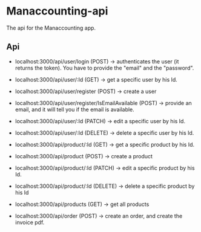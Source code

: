 # Manaccounting-api
The api for the Manaccounting app.

## Api

* localhost:3000/api/user/login (POST) -> authenticates the user (it returns the token). You have to provide the "email" and the "password".

* localhost:3000/api/user/:Id (GET) -> get a specific user by his Id.
* localhost:3000/api/user/register (POST) -> create a user
* localhost:3000/api/user/register/IsEmailAvailable (POST) -> provide an email, and it will tell you if the email is available.
* localhost:3000/api/user/:Id (PATCH) -> edit a specific user by his Id.
* localhost:3000/api/user/:Id (DELETE) -> delete a specific user by his Id.

* localhost:3000/api/product/:Id (GET) -> get a specific product by his Id.
* localhost:3000/api/product (POST) -> create a product
* localhost:3000/api/product/:Id (PATCH) -> edit a specific product by his Id.
* localhost:3000/api/product/:Id (DELETE) -> delete a specific product by his Id

* localhost:3000/api/products (GET) -> get all products

* localhost:3000/api/order (POST) -> create an order, and create the invoice pdf.